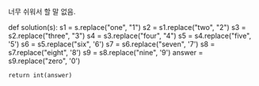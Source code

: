 너무 쉬워서 할 말 없음.

def solution(s):
    s1 = s.replace("one", "1")
    s2 = s1.replace("two", "2")
    s3 = s2.replace("three", "3")
    s4 = s3.replace("four", "4")
    s5 = s4.replace("five", '5')
    s6 = s5.replace("six", '6')
    s7 = s6.replace("seven", '7')
    s8 = s7.replace("eight", '8')
    s9 = s8.replace("nine", '9')
    answer = s9.replace("zero", '0')
    
    return int(answer)
